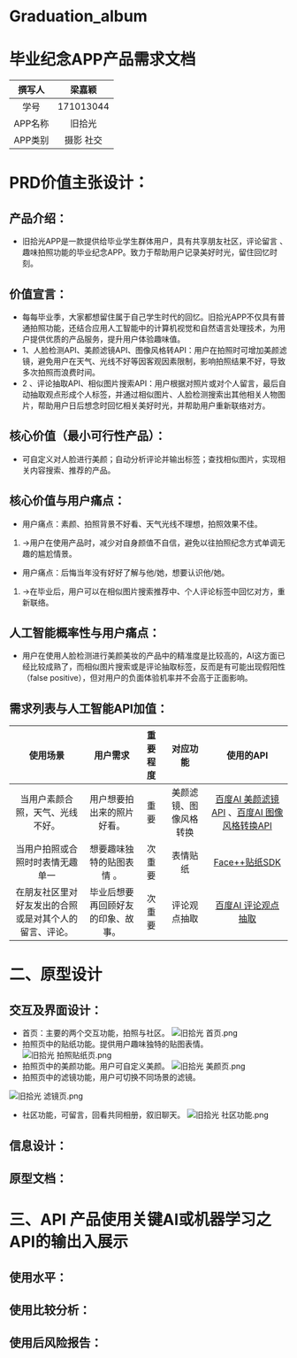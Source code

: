 # Graduation_album
# 毕业纪念APP产品需求文档
| 撰写人  | 梁嘉颖  | 
|:-:|:-:|
| 学号  | 171013044  |
| APP名称 | 旧拾光  |
| APP类别 | 摄影 社交 |
# PRD价值主张设计：
## 产品介绍：
- 旧拾光APP是一款提供给毕业学生群体用户，具有共享朋友社区，评论留言 、趣味拍照功能的毕业纪念APP。致力于帮助用户记录美好时光，留住回忆时刻。
## 价值宣言：
- 每每毕业季，大家都想留住属于自己学生时代的回忆。旧拾光APP不仅具有普通拍照功能，还结合应用人工智能中的计算机视觉和自然语言处理技术，为用户提供优质的产品服务，提升用户体验趣味值。
- 1、人脸检测API、美颜滤镜API、图像风格转API：用户在拍照时可增加美颜滤镜，避免用户在天气、光线不好等因客观因素限制，影响拍照结果不好，导致多次拍照而浪费时间。
- 2 、评论抽取API、相似图片搜索API：用户根据对照片或对个人留言，最后自动抽取观点形成个人标签，并通过相似图片、人脸检测搜索出其他相关人物图片，帮助用户日后想念时回忆相关美好时光，并帮助用户重新联络对方。
## 核心价值（最小可行性产品）：
- 可自定义对人脸进行美颜；自动分析评论并输出标签；查找相似图片，实现相关内容搜索、推荐的产品。
## 核心价值与用户痛点：
- 用户痛点：素颜、拍照背景不好看、天气光线不理想，拍照效果不佳。
1. →用户在使用产品时，减少对自身颜值不自信，避免以往拍照纪念方式单调无趣的尴尬情景。
- 用户痛点：后悔当年没有好好了解与他/她，想要认识他/她。
1. →在毕业后，用户可以在相似图片搜索推荐中、个人评论标签中回忆对方，重新联络。
## 人工智能概率性与用户痛点：
- 用户在使用人脸检测进行美颜美妆的产品中的精准度是比较高的，AI这方面已经比较成熟了，而相似图片搜索或是评论抽取标签，反而是有可能出现假阳性（false positive），但对用户的负面体验机率并不会高于正面影响。
## 需求列表与人工智能API加值：
| 使用场景 | 用户需求  |重要程度 |对应功能  | 使用的API  | 
|:-:|:-:|:-: |:-:|:-:|
|当用户素颜合照，天气、光线不好。| 用户想要拍出来的照片好看。 | 重 要 |美颜滤镜、图像风格转换|[百度AI 美颜滤镜API](https://ai.baidu.com/tech/face/BeautySDK) 、[百度AI 图像风格转换API](https://ai.baidu.com/tech/imagesearch/similar)| 
|当用户拍照或合照时时表情无趣单一|想要趣味独特的贴图表情 。 |次重要|表情贴纸 | [Face++贴纸SDK](https://www.faceplusplus.com.cn/sdk/paster/)|
| 在朋友社区里对好友发出的合照或是对其个人的留言、评论。 |毕业后想要再回顾好友的印象、故事。   | 次重要 |评论观点抽取| [百度AI 评论观点抽取](https://ai.baidu.com/tech/nlp_apply/comment_tag)

# 二、原型设计
## 交互及界面设计：
- 首页：主要的两个交互功能，拍照与社区。
![旧拾光 首页.png](https://upload-images.jianshu.io/upload_images/9509773-7c8830e3318126bc.png?imageMogr2/auto-orient/strip%7CimageView2/2/w/1240)
- 拍照页中的贴纸功能。提供用户趣味独特的贴图表情。
![旧拾光 拍照贴纸页.png](https://upload-images.jianshu.io/upload_images/9509773-d378ea3b00f74502.png?imageMogr2/auto-orient/strip%7CimageView2/2/w/1240)
- 拍照页中的美颜功能。用户可自定义美颜。
![旧拾光 美颜页.png](https://upload-images.jianshu.io/upload_images/9509773-6431db285e6aa7a9.png?imageMogr2/auto-orient/strip%7CimageView2/2/w/1240)
- 拍照页中的滤镜功能，用户可切换不同场景的滤镜。

![旧拾光 滤镜页.png](https://upload-images.jianshu.io/upload_images/9509773-9af7d81f6c89477c.png?imageMogr2/auto-orient/strip%7CimageView2/2/w/1240)

- 社区功能，可留言，回看共同相册，叙旧聊天。
![旧拾光 社区功能.png](https://upload-images.jianshu.io/upload_images/9509773-a03c20a1896d3735.png?imageMogr2/auto-orient/strip%7CimageView2/2/w/1240)


## 信息设计：
## 原型文档：
# 三、API 产品使用关键AI或机器学习之API的输出入展示
## 使用水平：
## 使用比较分析：
## 使用后风险报告：


